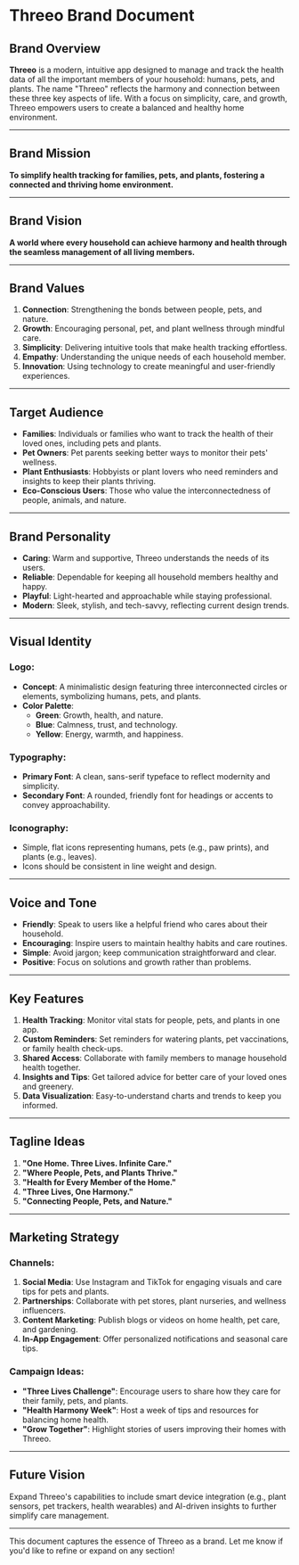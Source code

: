 # Threeo Brand Document

## Brand Overview
**Threeo** is a modern, intuitive app designed to manage and track the health data of all the important members of your household: humans, pets, and plants. The name "Threeo" reflects the harmony and connection between these three key aspects of life. With a focus on simplicity, care, and growth, Threeo empowers users to create a balanced and healthy home environment.

---

## Brand Mission
**To simplify health tracking for families, pets, and plants, fostering a connected and thriving home environment.**

---

## Brand Vision
**A world where every household can achieve harmony and health through the seamless management of all living members.**

---

## Brand Values
1. **Connection**: Strengthening the bonds between people, pets, and nature.
2. **Growth**: Encouraging personal, pet, and plant wellness through mindful care.
3. **Simplicity**: Delivering intuitive tools that make health tracking effortless.
4. **Empathy**: Understanding the unique needs of each household member.
5. **Innovation**: Using technology to create meaningful and user-friendly experiences.

---

## Target Audience
- **Families**: Individuals or families who want to track the health of their loved ones, including pets and plants.
- **Pet Owners**: Pet parents seeking better ways to monitor their pets' wellness.
- **Plant Enthusiasts**: Hobbyists or plant lovers who need reminders and insights to keep their plants thriving.
- **Eco-Conscious Users**: Those who value the interconnectedness of people, animals, and nature.

---

## Brand Personality
- **Caring**: Warm and supportive, Threeo understands the needs of its users.
- **Reliable**: Dependable for keeping all household members healthy and happy.
- **Playful**: Light-hearted and approachable while staying professional.
- **Modern**: Sleek, stylish, and tech-savvy, reflecting current design trends.

---

## Visual Identity
### Logo:
- **Concept**: A minimalistic design featuring three interconnected circles or elements, symbolizing humans, pets, and plants.
- **Color Palette**:
  - **Green**: Growth, health, and nature.
  - **Blue**: Calmness, trust, and technology.
  - **Yellow**: Energy, warmth, and happiness.

### Typography:
- **Primary Font**: A clean, sans-serif typeface to reflect modernity and simplicity.
- **Secondary Font**: A rounded, friendly font for headings or accents to convey approachability.

### Iconography:
- Simple, flat icons representing humans, pets (e.g., paw prints), and plants (e.g., leaves).
- Icons should be consistent in line weight and design.

---

## Voice and Tone
- **Friendly**: Speak to users like a helpful friend who cares about their household.
- **Encouraging**: Inspire users to maintain healthy habits and care routines.
- **Simple**: Avoid jargon; keep communication straightforward and clear.
- **Positive**: Focus on solutions and growth rather than problems.

---

## Key Features
1. **Health Tracking**: Monitor vital stats for people, pets, and plants in one app.
2. **Custom Reminders**: Set reminders for watering plants, pet vaccinations, or family health check-ups.
3. **Shared Access**: Collaborate with family members to manage household health together.
4. **Insights and Tips**: Get tailored advice for better care of your loved ones and greenery.
5. **Data Visualization**: Easy-to-understand charts and trends to keep you informed.

---

## Tagline Ideas
1. **"One Home. Three Lives. Infinite Care."**
2. **"Where People, Pets, and Plants Thrive."**
3. **"Health for Every Member of the Home."**
4. **"Three Lives, One Harmony."**
5. **"Connecting People, Pets, and Nature."**

---

## Marketing Strategy
### Channels:
1. **Social Media**: Use Instagram and TikTok for engaging visuals and care tips for pets and plants.
2. **Partnerships**: Collaborate with pet stores, plant nurseries, and wellness influencers.
3. **Content Marketing**: Publish blogs or videos on home health, pet care, and gardening.
4. **In-App Engagement**: Offer personalized notifications and seasonal care tips.

### Campaign Ideas:
- **"Three Lives Challenge"**: Encourage users to share how they care for their family, pets, and plants.
- **"Health Harmony Week"**: Host a week of tips and resources for balancing home health.
- **"Grow Together"**: Highlight stories of users improving their homes with Threeo.

---

## Future Vision
Expand Threeo's capabilities to include smart device integration (e.g., plant sensors, pet trackers, health wearables) and AI-driven insights to further simplify care management.

---

This document captures the essence of Threeo as a brand. Let me know if you'd like to refine or expand on any section!

